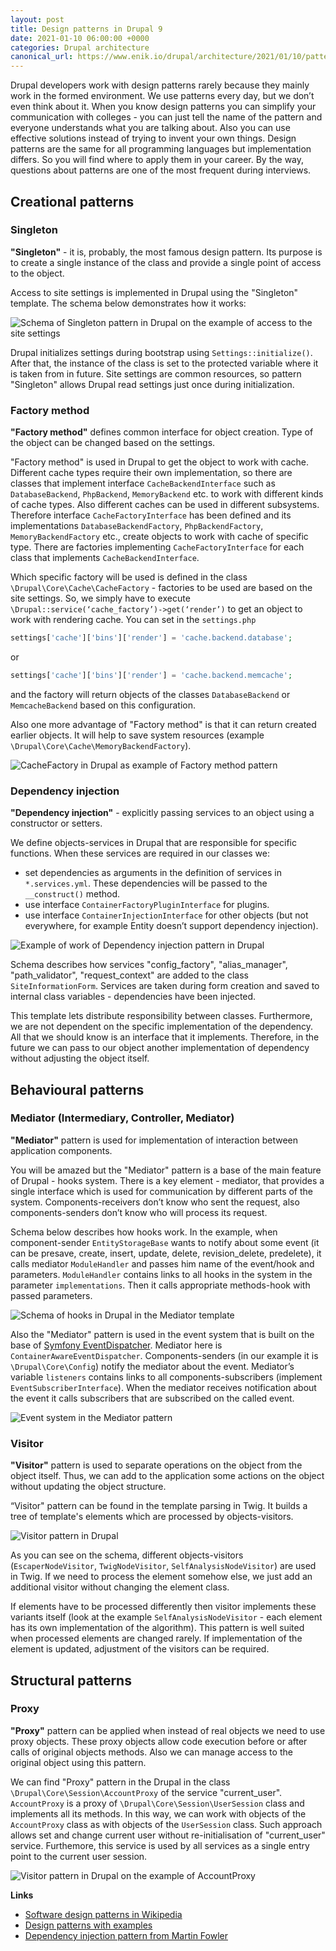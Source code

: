 ```yaml
---
layout: post
title: Design patterns in Drupal 9
date: 2021-01-10 06:00:00 +0000
categories: Drupal architecture
canonical_url: https://www.enik.io/drupal/architecture/2021/01/10/patterns.html
---
```

Drupal developers work with design patterns rarely because they mainly work in the formed environment. We use patterns every day, but we don’t even think about it. When you know design patterns you can simplify your communication with colleges - you can just tell the name of the pattern and everyone understands what you are talking about. Also you can use effective solutions instead of trying to invent your own things. Design patterns are the same for all programming languages but implementation differs. So you will find where to apply them in your career. By the way, questions about patterns are one of the most frequent during interviews.

## Creational patterns

### Singleton

**"Singleton"** - it is, probably, the most famous design pattern. Its purpose is to create a single instance of the class and provide a single point of access to the object. 

Access to site settings is implemented in Drupal using the "Singleton" template. The schema below demonstrates how it works:

![Schema of Singleton pattern in Drupal on the example of access to the site settings](/assets/content/2021-01-10-patterns/singleton.png)

Drupal initializes settings during bootstrap using `Settings::initialize()`. After that, the instance of the class is set to the protected variable where it is taken from in future. Site settings are common resources, so pattern "Singleton" allows Drupal read settings just once during initialization.

### Factory method

**"Factory method"** defines common interface for object creation. Type of the object can be changed based on the settings.

"Factory method" is used in Drupal to get the object to work with cache. Different cache types require their own implementation, so there are classes that implement interface  `CacheBackendInterface` such as `DatabaseBackend`, `PhpBackend`, `MemoryBackend` etc. to work with different kinds of cache types. Also different caches can be used in different subsystems. Therefore interface `CacheFactoryInterface` has been defined and its implementations `DatabaseBackendFactory`, `PhpBackendFactory`, `MemoryBackendFactory` etc., create objects to work with cache of specific type. There are factories implementing `CacheFactoryInterface` for each class that implements `CacheBackendInterface`.

Which specific factory will be used is defined in the class `\Drupal\Core\Cache\CacheFactory` - factories to be used are based on the site settings. So, we simply have to execute `\Drupal::service(‘cache_factory’)->get(‘render’)` to get an object to work with rendering cache. You can set in the `settings.php` 

```php
settings['cache']['bins']['render'] = 'cache.backend.database';
```
or
```php
settings['cache']['bins']['render'] = 'cache.backend.memcache';
```
and the factory will return objects of the classes `DatabaseBackend` or `MemcacheBackend` based on this configuration.

Also one more advantage of "Factory method" is that it can return created earlier objects. It will help to save system resources (example  `\Drupal\Core\Cache\MemoryBackendFactory`).

![CacheFactory in Drupal as example of Factory method pattern](/assets/content/2021-01-10-patterns/factory.png)

### Dependency injection

**"Dependency injection"** - explicitly passing services to an object using a constructor or setters.

We define objects-services in Drupal that are responsible for specific functions. When these services are required in our classes we:

* set dependencies as arguments in the definition of services in `*.services.yml`. These dependencies will be passed to the `__construct()` method.
* use interface `ContainerFactoryPluginInterface` for plugins.
* use interface `ContainerInjectionInterface` for other objects (but not everywhere, for example Entity doesn’t support dependency injection).

![Example of work of Dependency injection pattern in Drupal](/assets/content/2021-01-10-patterns/dependency_injection.png)

Schema describes how services "config_factory", "alias_manager", "path_validator", "request_context" are added to the class `SiteInformationForm`. Services are taken during form creation and saved to internal class variables - dependencies have been injected.

This template lets distribute responsibility between classes. Furthermore, we are not dependent on the specific implementation of the dependency. All that we should know is an interface that it implements. Therefore, in the future we can pass to our object another implementation of dependency without adjusting the object itself.

## Behavioural patterns

### Mediator (Intermediary, Controller, Mediator)

**"Mediator"** pattern is used for implementation of interaction between application components.

You will be amazed but the "Mediator" pattern is a base of the main feature of Drupal - hooks system. There is a key element - mediator, that provides a single interface which is used for communication by different parts of the system. Components-receivers don’t know who sent the request, also components-senders don’t know who will process its request.

Schema below describes how hooks work. In the example, when component-sender `EntityStorageBase` wants to notify about some event (it can be presave, create, insert, update, delete, revision_delete, predelete), it calls mediator  `ModuleHandler` and passes him name of the event/hook and parameters. `ModuleHandler` contains links to all hooks in the system in the parameter `implementations`. Then it calls appropriate methods-hook with passed parameters.

![Schema of hooks in Drupal in the Mediator template](/assets/content/2021-01-10-patterns/mediator_hooks.png)


Also the "Mediator" pattern is used in the event system that is built on the base of [Symfony EventDispatcher](https://symfony.com/components/EventDispatcher). Mediator here is  `ContainerAwareEventDispatcher`. Components-senders (in our example it is  `\Drupal\Core\Config`) notify the mediator about the event. Mediator’s variable `listeners` contains links to all components-subscribers (implement `EventSubscriberInterface`). When the mediator receives notification about the event it calls subscribers that are subscribed on the called event.

![Event system in the Mediator pattern](/assets/content/2021-01-10-patterns/mediator_events.png)

### Visitor

**"Visitor"** pattern is used to separate operations on the object from the object itself. Thus, we can add to the application some actions on the object without updating the object structure.

“Visitor" pattern can be found in the template parsing in Twig. It builds a tree of template's elements which are processed by objects-visitors.

![Visitor pattern in Drupal](/assets/content/2021-01-10-patterns/visitor.png)

As you can see on the schema, different objects-visitors (`EscaperNodeVisitor`, `TwigNodeVisitor`, `SelfAnalysisNodeVisitor`) are used in Twig. If we need to process the element somehow else, we just add an additional visitor without changing the element class.

If elements have to be processed differently then visitor implements these variants itself (look at the example `SelfAnalysisNodeVisitor` - each element has its own implementation of the algorithm). This pattern is well suited when processed elements are changed rarely. If implementation of the element is updated, adjustment of the visitors can be required.

## Structural patterns

### Proxy

**"Proxy"** pattern can be applied when instead of real objects we need to use proxy objects. These proxy objects allow code execution before or after calls of original objects methods. Also we can manage access to the original object using this pattern.

We can find "Proxy" pattern in the Drupal in the class `\Drupal\Core\Session\AccountProxy` of the service "current_user". `AccountProxy` is a proxy of `\Drupal\Core\Session\UserSession` class and implements all its methods. In this way, we can work with objects of the `AccountProxy` class as with objects of the `UserSession` class. Such approach allows set and change current user without re-initialisation of "current_user" service. Furthemore, this service is used by all services as a single entry point to the current user session. 

![Visitor pattern in Drupal on the example of AccountProxy](/assets/content/2021-01-10-patterns/proxy.png)

**Links**

* [Software design patterns in Wikipedia](https://en.wikipedia.org/wiki/Software_design_pattern)
* [Design patterns with examples](https://refactoring.guru/)
* [Dependency injection pattern from Martin Fowler](https://martinfowler.com/articles/injection.html)
